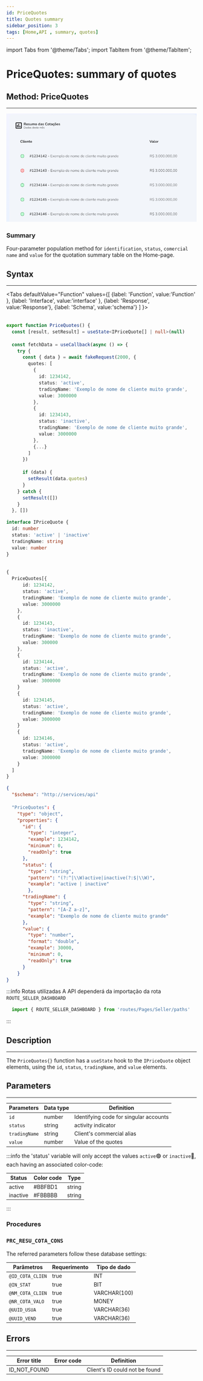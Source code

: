 ```yaml
---
id: PriceQuotes
title: Quotes summary
sidebar_position: 3
tags: [Home,API , summary, quotes]
---
```


import Tabs from '@theme/Tabs';
import TabItem from '@theme/TabItem';

# PriceQuotes: summary of quotes

## Method: PriceQuotes
--- 
![image.png](img/home-PriceQuotes.png)

### Summary
Four-parameter population method for `identification`, `status`, `comercial name` and `value` for the quotation summary table on the Home-page.

## Syntax
---
<Tabs
defaultValue="Function"
values={[
  {label: 'Function', value:'Function' },
  {label: 'Interface', value:'interface' },
  {label: 'Response', value:'Response'},
  {label: 'Schema', value:'schema'}
]
}>
<TabItem value="Function">

```typescript title="src/pages/home/components/PriceQuotes/index.tsx"

export function PriceQuotes() {
  const [result, setResult] = useState<IPriceQuote[] | null>(null)

  const fetchData = useCallback(async () => {
    try {
      const { data } = await fakeRequest(2000, {
        quotes: [
          {
            id: 1234142,
            status: 'active',
            tradingName: 'Exemplo de nome de cliente muito grande',
            value: 3000000
          },
          {
            id: 1234143,
            status: 'inactive',
            tradingName: 'Exemplo de nome de cliente muito grande',
            value: 3000000
          },
          {...}
        ]
      })

      if (data) {
        setResult(data.quotes)
      }
    } catch {
      setResult([])
    }
  }, [])
```
</TabItem>
<TabItem value="interface">

```typescript title="src/pages/home/components/PriceQuotes/index.tsx"
interface IPriceQuote {
  id: number
  status: 'active' | 'inactive'
  tradingName: string
  value: number
}
```
</TabItem>
<TabItem value="Response">

```typescript title="src/pages/home/components/PriceQuotes/index.tsx"

{
  PriceQuotes[{
      id: 1234142,
      status: 'active',
      tradingName: 'Exemplo de nome de cliente muito grande',
      value: 3000000
    },
    {
      id: 1234143,
      status: 'inactive',
      tradingName: 'Exemplo de nome de cliente muito grande',
      value: 300000
    },
    {
      id: 1234144,
      status: 'active',
      tradingName: 'Exemplo de nome de cliente muito grande',
      value: 3000000
    }
    {
      id: 1234145,
      status: 'active',
      tradingName: 'Exemplo de nome de cliente muito grande',
      value: 3000000 
    }
    {
      id: 1234146,
      status: 'active',
      tradingName: 'Exemplo de nome de cliente muito grande',
      value: 3000000
    }
  ]
}
```

</TabItem>
<TabItem value="schema">

```json title="Schema de resposta"
{
  "$schema": "http://services/api"

  "PriceQuotes": {
    "type": "object",
    "properties": {
      "id": {
        "type": "integer",
        "example": 1234142,
        "minimum": 0,
        "readOnly": true
      },
      "status": {
        "type": "string",
        "pattern": "(?:^|\\W)active|inactive(?:$|\\W)",
        "example": "active | inactive"
        },
      "tradingName": {
        "type": "string",
        "pattern": "[A-Z a-z]",
        "example": "Exemplo de nome de cliente muito grande"
      },
      "value": {
        "type": "number",
        "format": "double",
        "example": 30000,
        "minimum": 0,
        "readOnly": true
      }
    }
}
```
</TabItem>
</Tabs>




:::info Rotas utilizadas
A API dependerá da importação da rota `ROUTE_SELLER_DASHBOARD`
```javascript
  import { ROUTE_SELLER_DASHBOARD } from 'routes/Pages/Seller/paths'
```
:::

## Description
---
The `PriceQuotes{}` function has a `useState` hook to the `IPriceQuote` object elements, using the `id`, `status`, `tradingName`, and `value` elements.

## Parameters
---
Parameters |Data type  | Definition|
---------|----------|---------
 `id` |number| Identifying code for singular accounts
 `status`| string | activity indicator
 `tradingName` | string | Client's commercial alias 
 `value`| number | Value of the quotes

<p></p>

:::info the 'status' variable will only accept the values `active`🟢 or `inactive`🔴, each having an associated color-code:
 
 **Status**|**Color code**|**Type**
 -----|-----|-----
 active | #BBFBD1 | string
 inactive | #FBBBBB| string
:::

### Procedures
### `PRC_RESU_COTA_CONS`
The referred parameters follow these database settings:

Parâmetros |Requerimento|Tipo de dado  
---------|-----|----------
`@ID_COTA_CLIEN` |true|INT
`@IN_STAT`|true| BIT
`@NM_COTA_CLIEN`|true|VARCHAR(100)
`@NR_COTA_VALO`|true|MONEY
`@UUID_USUA`|true|VARCHAR(36)
`@UUID_VEND`|true|VARCHAR(36)

## Errors
---

Error title | Error code |Definition
---|---|---
ID_NOT_FOUND| |Client's ID could not be found